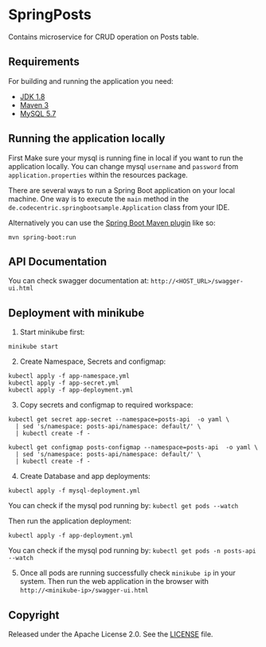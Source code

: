 # SpringPosts

  Contains microservice for CRUD operation on Posts table.
  ## Requirements

For building and running the application you need:

- [JDK 1.8](http://www.oracle.com/technetwork/java/javase/downloads/jdk8-downloads-2133151.html)
- [Maven 3](https://maven.apache.org)
- [MySQL 5.7](https://dev.mysql.com/downloads/mysql/5.7.html)

## Running the application locally

First Make sure your mysql is running fine in local if you want to run the application locally. You can change mysql `username` and `password` from `application.properties` within the resources package.

There are several ways to run a Spring Boot application on your local machine. One way is to execute the `main` method in the `de.codecentric.springbootsample.Application` class from your IDE.

Alternatively you can use the [Spring Boot Maven plugin](https://docs.spring.io/spring-boot/docs/current/reference/html/build-tool-plugins-maven-plugin.html) like so:

```shell
mvn spring-boot:run
```

## API Documentation

You can check swagger documentation at: `http://<HOST_URL>/swagger-ui.html`

## Deployment with minikube

1. Start minikube first:
```
minikube start
```

2. Create Namespace, Secrets and configmap:
```
kubectl apply -f app-namespace.yml
kubectl apply -f app-secret.yml
kubectl apply -f app-deployment.yml
```
3. Copy secrets and configmap to required workspace:

```
kubectl get secret app-secret --namespace=posts-api  -o yaml \
  | sed 's/namespace: posts-api/namespace: default/' \
  | kubectl create -f -

kubectl get configmap posts-configmap --namespace=posts-api  -o yaml \
  | sed 's/namespace: posts-api/namespace: default/' \
  | kubectl create -f -
```
4. Create Database and app deployments:

```
kubectl apply -f mysql-deployment.yml
```
You can check if the mysql pod running by: ```kubectl get pods --watch```

Then run the application deployment:
```
kubectl apply -f app-deployment.yml
```
You can check if the mysql pod running by: ```kubectl get pods -n posts-api --watch```

5. Once all pods are running successfully check ```minikube ip``` in your system. Then run the web application in the browser with `http://<minikube-ip>/swagger-ui.html`
## Copyright

Released under the Apache License 2.0. See the [LICENSE](https://github.com/codecentric/springboot-sample-app/blob/master/LICENSE) file.
